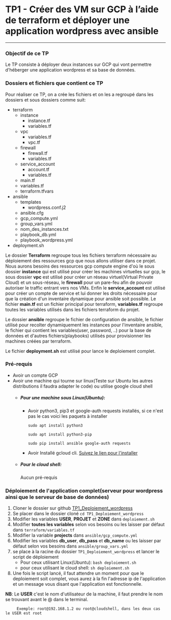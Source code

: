 # TP1 - Créer des VM sur GCP à l’aide de terraform et déployer une application wordpress avec ansible
----------------------------------------------------------------------------------------------------------
### Objectif de ce TP
Le TP consiste à déployer deux instances sur GCP qui vont permettre d'héberger une application wordpress et sa base de données.
### Dossiers et fichiers que contient ce TP
Pour réaliser ce TP, on a crée les fichiers et on les a regroupé dans les dossiers et sous dossiers comme suit:
- terraform
	- instance
		- instance.tf
		- variables.tf
	- vpc
		- variables.tf
		- vpc.tf
	- firewall
		- firewall.tf
		- variables.tf
	- service_account
		- account.tf
		- variables.tf
	- main.tf
	- variables.tf
	- terraform.tfvars
- ansible
	- templates
 		- wordpress.conf.j2 
	- ansible.cfg
	- gcp_compute.yml
	- group_vars.yml
	- nom_des_instances.txt
	- playbook_db.yml 
	- playbook_wordpress.yml
 - deployment.sh

Le dossier **Terraform** regroupe tous les fichiers terraform nécessaire au déploiement des ressources gcp que nous allons utiliser dans ce projet.
Nous aurons besoins des ressources gcp compute engine d'où le sous dossier **instance** qui est utilisé pour créer les machines virtuelles sur gcp, le sous dossier **vpc** est utilisé pour créer un réseau virtuel(Virtual Private Cloud) et un sous-réseau, le **firewall** pour un pare-feu afin de pouvoir autoriser le traffic entrant vers nos VMs.
Enfin le **service_account** est utilisé pour créer un compte de service et lui donner les droits nécessaire pour que la création d'un inventaire dynamique pour ansible soit possible.
Le fichier **main.tf** est un fichier principal pour terraform, **variables.tf** regroupe toutes les variables utilisés dans les fichiers terraform du projet.

Le dossier **ansible** regroupe le fichier de configuration de ansible, le fichier utilisé pour recolter dynamiquement les instances pour l'inventaire ansible, le fichier qui contient les variables(user, password, ..) pour la base de données et d'autres fichiers(playbooks) utilisés pour provisionner les machines créées par terraform.

Le fichier **deployment.sh** est utilisé pour lance le deploiement complet.
### Pré-requis
- Avoir un compte GCP
- Avoir une machine qui tourne sur linux(Teste sur Ubuntu les autres distributions il faudra adapter le code) ou utilise google cloud shell
	- ##### Pour une machine sous Linux(Ubuntu):
		- Avoir python3, pip3 et google-auth requests installés, si ce n'est pas le cas voici les paquets à installer
  
    		`sudo apt install python3`
    
    		`sudo apt install python3-pip`
    
    		`sudo pip install ansible google-auth requests`
      -  Avoir Installé gcloud cli. [Suivez le lien pour l'installer](https://cloud.google.com/sdk/docs/install?hl=fr#linux)
     - ##### Pour le cloud shell:
       Aucun pré-requis
### Déploiement de l'application complet(serveur pour wordpress ainsi que le serveur de base de données)
1. Cloner le dossier sur github [TP1_Deploiement_wordpress](https://github.com/Herve-NAHIMANA/TP1_Deploiement_Wordpress.git)
2. Se placer dans le dossier cloné `cd TP1_Deploiement_wordpress`   
3. Modifier les variables **USER**, **PROJET** et **ZONE** dans `deploiement.sh`
4. Modifier **toutes les variables** selon vos besoins ou les laisser par défaut dans `terraform/variables.tf`
5. Modifier la variable **projects** dans `ansible/gcp_compute.yml`
6. Modifier les variables **db_user**, **db_pass** et **db_name** ou les laisser par défaut selon vos besoins dans `ansible/group_vars.yml`
7. se place à la racine du dossier `TP1_Deploiement_wordpress` et lancer le script de déploiement
	- Pour ceux utilisant Linux(Ubuntu):
		`bash deploiement.sh`
	- pour ceux utilisant le cloud shell:
		`sh deploiement.sh`
8. Une fois le script lancé, il faut attendre un moment pour que le deploiement soit complet, vous aurez à la fin l'adresse ip de l'application et un message vous 
   disant que l'application est fonctionnelle.


**NB**: Le **USER** c'est le nom d'utilisateur de la machine, il faut prendre le nom se trouvant avant le @ dans le terminal.
	
         Exemple: root@192.168.1.2 ou root@cloudshell, dans les deux cas le USER est root
